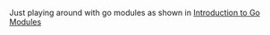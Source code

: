Just playing around with go modules as shown in
[Introduction to Go Modules](https://roberto.selbach.ca/intro-to-go-modules/)
